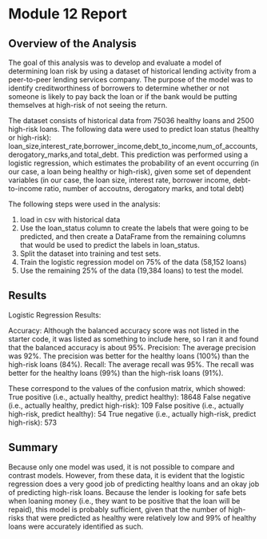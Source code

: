 # Module 12 Report

## Overview of the Analysis

The goal of this analysis was to develop and evaluate a model of determining loan risk by using a dataset of historical lending activity from a peer-to-peer lending services company. The purpose of the model was to identify  creditworthiness of borrowers to determine whether or not someone is likely to pay back the loan or if the bank would be putting themselves at high-risk of not seeing the return. 

The dataset consists of historical data from 75036 healthy loans and 2500 high-risk loans. The following data were used to predict loan status (healthy or high-risk):
loan_size,interest_rate,borrower_income,debt_to_income,num_of_accounts,derogatory_marks,and total_debt. This prediction was performed using a logistic regression, which estimates the probability of an event occurring (in our case, a loan being healthy or high-risk), given some set of dependent variables (in our case, the loan size, interest rate, borrower income, debt-to-income ratio, number of accoutns, derogatory marks, and total debt)

The following steps were used in the analysis:
1. load in csv with historical data
2. Use the loan_status column to create the labels that were going to be predicted, and then create a DataFrame from the remaining columns that would be used to predict the labels in loan_status.
3. Split the dataset into training and test sets.
4. Train the logistic regression model on 75% of the data (58,152 loans)
5. Use the remaining 25% of the data (19,384 loans) to test the model. 



## Results

Logistic Regression Results:

Accuracy: Although the balanced accuracy score was not listed in the starter code, it was listed as something to include here, so I ran it and found that the balanced accuracy is about 95%.
Precision: The average precision was 92%. The precision was better for the healthy loans (100%) than the high-risk loans (84%). 
Recall: The average recall was 95%. The recall was better for the healthy loans (99%) than the high-risk loans (91%). 

These correspond to the values of the confusion matrix, which showed:
True positive (i.e., actually healthy, predict healthy): 18648
False negative (i.e., actually healthy, predict high-risk): 109
False positive (i.e., actually high-risk, predict healthy): 54
True negative (i.e., actually high-risk, predict high-risk): 573


## Summary

Because only one model was used, it is not possible to compare and contrast models. However, from these data, it is evident that the logistic regression does a very good job of predicting healthy loans and an okay job of predicting high-risk loans. Because the lender is looking for safe bets when loaning money (i.e., they want to be positive that the loan will be repaid), this model is probably sufficient, given that the number of high-risks that were predicted as healthy were relatively low and 99% of healthy loans were accurately identified as such. 
